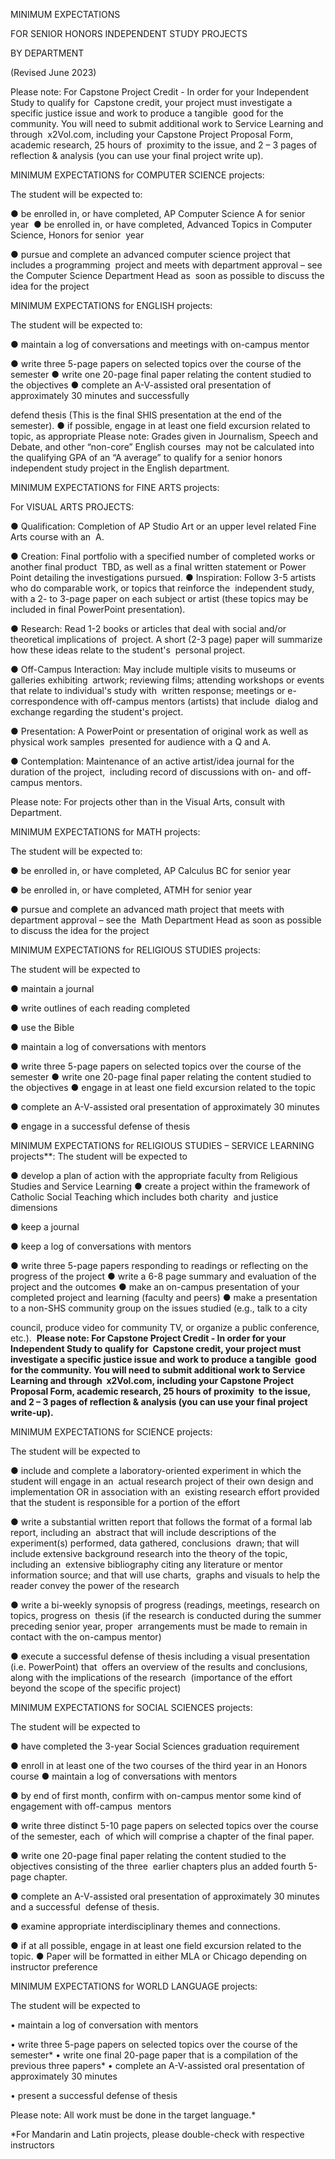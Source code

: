MINIMUM EXPECTATIONS 

FOR SENIOR HONORS INDEPENDENT STUDY PROJECTS 

BY DEPARTMENT 

(Revised June 2023) 

Please note: For Capstone Project Credit - In order for your Independent Study to qualify for  Capstone credit, your project must investigate a specific justice issue and work to produce a tangible  good for the community. You will need to submit additional work to Service Learning and through  x2Vol.com, including your Capstone Project Proposal Form, academic research, 25 hours of  proximity to the issue, and 2 – 3 pages of reflection & analysis (you can use your final project write up). 

MINIMUM EXPECTATIONS for COMPUTER SCIENCE projects: 

The student will be expected to: 

● be enrolled in, or have completed, AP Computer Science A for senior year  ● be enrolled in, or have completed, Advanced Topics in Computer Science, Honors for senior  year 

● pursue and complete an advanced computer science project that includes a programming  project and meets with department approval – see the Computer Science Department Head as  soon as possible to discuss the idea for the project 

MINIMUM EXPECTATIONS for ENGLISH projects:  

The student will be expected to: 

● maintain a log of conversations and meetings with on-campus mentor 

● write three 5-page papers on selected topics over the course of the semester ● write one 20-page final paper relating the content studied to the objectives ● complete an A-V-assisted oral presentation of approximately 30 minutes and successfully  

defend thesis (This is the final SHIS presentation at the end of the semester). ● if possible, engage in at least one field excursion related to topic, as appropriate Please note: Grades given in Journalism, Speech and Debate, and other “non-core” English courses  may not be calculated into the qualifying GPA of an “A average” to qualify for a senior honors  independent study project in the English department. 

MINIMUM EXPECTATIONS for FINE ARTS projects: 

For VISUAL ARTS PROJECTS: 

● Qualification: Completion of AP Studio Art or an upper level related Fine Arts course with an  A. 

● Creation: Final portfolio with a specified number of completed works or another final product  TBD, as well as a final written statement or Power Point detailing the investigations pursued. ● Inspiration: Follow 3-5 artists who do comparable work, or topics that reinforce the  independent study, with a 2- to 3-page paper on each subject or artist (these topics may be  included in final PowerPoint presentation). 

● Research: Read 1-2 books or articles that deal with social and/or theoretical implications of  project. A short (2-3 page) paper will summarize how these ideas relate to the student's  personal project.

● Off-Campus Interaction: May include multiple visits to museums or galleries exhibiting  artwork; reviewing films; attending workshops or events that relate to individual's study with  written response; meetings or e-correspondence with off-campus mentors (artists) that include  dialog and exchange regarding the student's project. 

● Presentation: A PowerPoint or presentation of original work as well as physical work samples  presented for audience with a Q and A. 

● Contemplation: Maintenance of an active artist/idea journal for the duration of the project,  including record of discussions with on- and off-campus mentors. 

Please note: For projects other than in the Visual Arts, consult with Department. 

MINIMUM EXPECTATIONS for MATH projects: 

The student will be expected to: 

● be enrolled in, or have completed, AP Calculus BC for senior year  

● be enrolled in, or have completed, ATMH for senior year 

● pursue and complete an advanced math project that meets with department approval – see the  Math Department Head as soon as possible to discuss the idea for the project 

MINIMUM EXPECTATIONS for RELIGIOUS STUDIES projects: 

The student will be expected to 

● maintain a journal 

● write outlines of each reading completed 

● use the Bible 

● maintain a log of conversations with mentors 

● write three 5-page papers on selected topics over the course of the semester ● write one 20-page final paper relating the content studied to the objectives ● engage in at least one field excursion related to the topic 

● complete an A-V-assisted oral presentation of approximately 30 minutes 

● engage in a successful defense of thesis 

MINIMUM EXPECTATIONS for RELIGIOUS STUDIES – SERVICE LEARNING projects**: The student will be expected to 

● develop a plan of action with the appropriate faculty from Religious Studies and Service Learning ● create a project within the framework of Catholic Social Teaching which includes both charity  and justice dimensions 

● keep a journal 

● keep a log of conversations with mentors 

● write three 5-page papers responding to readings or reflecting on the progress of the project ● write a 6-8 page summary and evaluation of the project and the outcomes ● make an on-campus presentation of your completed project and learning (faculty and peers) ● make a presentation to a non-SHS community group on the issues studied (e.g., talk to a city  

council, produce video for community TV, or organize a public conference, etc.).  **Please note: For Capstone Project Credit - In order for your Independent Study to qualify for  Capstone credit, your project must investigate a specific justice issue and work to produce a tangible  good for the community. You will need to submit additional work to Service Learning and through  x2Vol.com, including your Capstone Project Proposal Form, academic research, 25 hours of proximity  to the issue, and 2 – 3 pages of reflection & analysis (you can use your final project write-up).**

MINIMUM EXPECTATIONS for SCIENCE projects: 

The student will be expected to 

● include and complete a laboratory-oriented experiment in which the student will engage in an  actual research project of their own design and implementation OR in association with an  existing research effort provided that the student is responsible for a portion of the effort 

● write a substantial written report that follows the format of a formal lab report, including an  abstract that will include descriptions of the experiment(s) performed, data gathered, conclusions  drawn; that will include extensive background research into the theory of the topic, including an  extensive bibliography citing any literature or mentor information source; and that will use charts,  graphs and visuals to help the reader convey the power of the research 

● write a bi-weekly synopsis of progress (readings, meetings, research on topics, progress on  thesis (if the research is conducted during the summer preceding senior year, proper  arrangements must be made to remain in contact with the on-campus mentor) 

● execute a successful defense of thesis including a visual presentation (i.e. PowerPoint) that  offers an overview of the results and conclusions, along with the implications of the research  (importance of the effort beyond the scope of the specific project) 

MINIMUM EXPECTATIONS for SOCIAL SCIENCES projects:  

The student will be expected to  

● have completed the 3-year Social Sciences graduation requirement  

● enroll in at least one of the two courses of the third year in an Honors course ● maintain a log of conversations with mentors  

● by end of first month, confirm with on-campus mentor some kind of engagement with off-campus  mentors  

● write three distinct 5-10 page papers on selected topics over the course of the semester, each  of which will comprise a chapter of the final paper.  

● write one 20-page final paper relating the content studied to the objectives consisting of the three  earlier chapters plus an added fourth 5-page chapter.  

● complete an A-V-assisted oral presentation of approximately 30 minutes and a successful  defense of thesis. 

● examine appropriate interdisciplinary themes and connections. 

● if at all possible, engage in at least one field excursion related to the topic. ● Paper will be formatted in either MLA or Chicago depending on instructor preference 

MINIMUM EXPECTATIONS for WORLD LANGUAGE projects: 

The student will be expected to 

• maintain a log of conversation with mentors 

• write three 5-page papers on selected topics over the course of the semester* • write one final 20-page paper that is a compilation of the previous three papers* • complete an A-V-assisted oral presentation of approximately 30 minutes 

• present a successful defense of thesis 

Please note: All work must be done in the target language.* 

*For Mandarin and Latin projects, please double-check with respective instructors